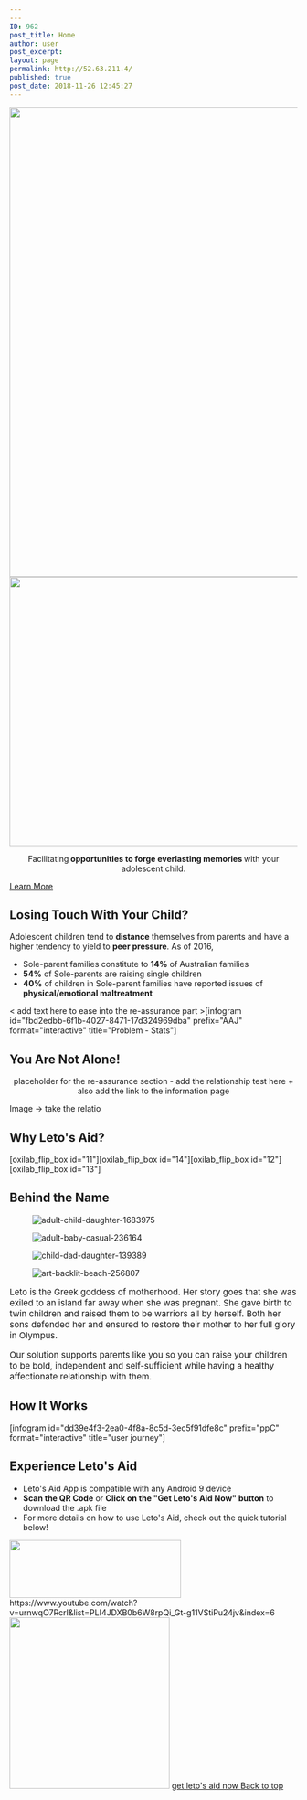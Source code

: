 ```yaml
---
---
ID: 962
post_title: Home
author: user
post_excerpt:
layout: page
permalink: http://52.63.211.4/
published: true
post_date: 2018-11-26 12:45:27
---
```

<img width="1024" height="822" src="http://www.letosaid.cf/wp-content/uploads/2019/09/web-no-back-1024x822.png" alt="" srcset="https://www.letosaid.cf/wp-content/uploads/2019/09/web-no-back-1024x822.png 1024w, https://www.letosaid.cf/wp-content/uploads/2019/09/web-no-back-300x241.png 300w, https://www.letosaid.cf/wp-content/uploads/2019/09/web-no-back-768x617.png 768w, https://www.letosaid.cf/wp-content/uploads/2019/09/web-no-back.png 1529w" sizes="(max-width: 1024px) 100vw, 1024px" />											
										<img width="768" height="471" src="http://www.letosaid.cf/wp-content/uploads/2019/10/stay-5-1-768x471.png" alt="" srcset="https://www.letosaid.cf/wp-content/uploads/2019/10/stay-5-1-768x471.png 768w, https://www.letosaid.cf/wp-content/uploads/2019/10/stay-5-1-300x184.png 300w, https://www.letosaid.cf/wp-content/uploads/2019/10/stay-5-1-1024x628.png 1024w" sizes="(max-width: 768px) 100vw, 768px" />											
		<p style="text-align: center;">Facilitating<strong> opportunities to forge everlasting memories </strong>with your adolescent child.</p>		
			<a href="#problem" role="button">
						Learn More
					</a>
			<h2>Losing Touch With Your Child?</h2>		
		Adolescent children tend to <b>distance</b> themselves from parents and have a higher tendency to yield to <b>peer pressure</b>. As of 2016,<ul><li>Sole-parent families constitute to <b>14%</b> of Australian families</li><li><b>54%</b> of Sole-parents are raising single children</li><li><b>40%</b> of children in Sole-parent families have reported issues of <b>physical/emotional maltreatment</b></li></ul>&lt; add text here to ease into the re-assurance part &gt;[infogram id="fbd2edbb-6f1b-4027-8471-17d324969dba" prefix="AAJ" format="interactive" title="Problem - Stats"]		
			<h2>You Are Not Alone!</h2>		
		<p style="text-align: center;">placeholder for the re-assurance section - add the relationship test here + also add the link to the information page</p><p>Image -&gt; take the relatio</p>		
			<h2>Why Leto's Aid?</h2>		
		[oxilab_flip_box id="11"][oxilab_flip_box id="14"][oxilab_flip_box id="12"][oxilab_flip_box id="13"]		
			<h2>Behind the Name</h2>		
				<figure><img src="http://www.letosaid.cf/wp-content/uploads/2019/09/adult-child-daughter-1683975-768x512.jpg" alt="adult-child-daughter-1683975" /></figure><figure><img src="http://www.letosaid.cf/wp-content/uploads/2019/10/adult-baby-casual-236164-768x512.jpg" alt="adult-baby-casual-236164" /></figure><figure><img src="http://www.letosaid.cf/wp-content/uploads/2019/09/child-dad-daughter-139389-768x512.jpg" alt="child-dad-daughter-139389" /></figure><figure><img src="http://www.letosaid.cf/wp-content/uploads/2019/10/art-backlit-beach-256807-768x511.jpg" alt="art-backlit-beach-256807" /></figure>			
		<p style="font-size: 15px; font-style: normal; font-weight: 400;">Leto is the Greek goddess of motherhood. Her story goes that she was exiled to an island far away when she was pregnant. She gave birth to twin children and raised them to be warriors all by herself. Both her sons defended her and ensured to restore their mother to her full glory in Olympus.</p><p style="font-size: 15px; font-style: normal; font-weight: 400;">Our solution supports parents like you so you can raise your children to be bold, independent and self-sufficient while having a healthy affectionate relationship with them.</p>		
			<h2>How It Works</h2>		
		[infogram id="dd39e4f3-2ea0-4f8a-8c5d-3ec5f91dfe8c" prefix="ppC" format="interactive" title="user journey"]		
			<h2>Experience Leto's Aid</h2>		
		<ul><li style="text-align: left;">Leto's Aid App is compatible with any Android 9 device</li><li style="text-align: left;"><strong>Scan the QR Code</strong> or <strong>Click on the "Get Leto's Aid Now" button</strong> to download the .apk file</li><li style="text-align: left;">For more details on how to use Leto's Aid, check out the quick tutorial below!</li></ul>		
										<img width="300" height="101" src="http://www.letosaid.cf/wp-content/uploads/2019/09/download-for-android-300x101.jpg" alt="" srcset="https://www.letosaid.cf/wp-content/uploads/2019/09/download-for-android-300x101.jpg 300w, https://www.letosaid.cf/wp-content/uploads/2019/09/download-for-android.jpg 572w" sizes="(max-width: 300px) 100vw, 300px" />											
		https://www.youtube.com/watch?v=urnwqO7RcrI&#038;list=PLI4JDXB0b6W8rpQi_Gt-g11VStiPu24jv&#038;index=6		
										<img width="280" height="300" src="http://www.letosaid.cf/wp-content/uploads/2019/09/qr-phone-2-1-280x300.png" alt="" srcset="https://www.letosaid.cf/wp-content/uploads/2019/09/qr-phone-2-1-280x300.png 280w, https://www.letosaid.cf/wp-content/uploads/2019/09/qr-phone-2-1-768x824.png 768w, https://www.letosaid.cf/wp-content/uploads/2019/09/qr-phone-2-1.png 893w" sizes="(max-width: 280px) 100vw, 280px" />											
			<a href="http://letosaid.cf/wp-content/uploads/dlm_uploads/2019/09/app-release.apk" role="button">
						get leto's aid now
					</a>
			<a href="#top" role="button">
						Back to top
					</a>